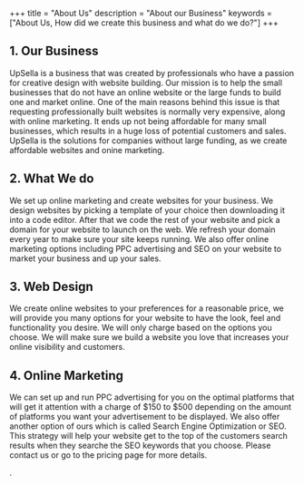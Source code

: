 +++
title = "About Us"
description = "About our Business"
keywords = ["About Us, How did we create this business and what do we do?"]
+++


## 1. Our Business

UpSella is a business that was created by professionals who have a passion for creative design with website building. Our mission is to help the small businesses that do not have an online website or the large funds to build one and market online. One of the main reasons behind this issue is that requesting professionally built websites is normally very expensive, along with online marketing. It ends up not being affordable for many small businesses, which results in a huge loss of potential customers and sales. UpSella is the solutions for companies without large funding, as we create affordable websites and onine marketing.

## 2. What We do

We set up online marketing and create websites for your business. We design websites by picking a template of your choice then downloading it into a code editor. After that we code the rest of your website and pick a domain for your website to launch on the web. We refresh your domain every year to make sure your site keeps running. We also offer online marketing options including PPC advertising and SEO on your website to market your business and up your sales.  

## 3. Web Design

We create online websites to your preferences for a reasonable price, we will provide you many options for your website to have the look, feel and functionality you desire.  We will only charge based on the options you choose. We will make sure we build a website you love that increases your online visibility and customers. 

## 4. Online Marketing

We can set up and run PPC advertising for you on the optimal platforms that will get it attention with a charge of $150 to $500 depending on the amount of platforms you want your advertisement to be displayed. We also offer another option of ours which is called Search Engine Optimization or SEO. This strategy will help your website get to the top of the customers search results when they searche the SEO keywords that you choose. Please contact us or go to the pricing page for more details. 




 


 .